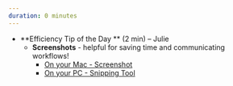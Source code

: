 ```yaml
---
duration: 0 minutes
---
```


- **Efficiency Tip of the Day ** (2 min) – Julie
  - **Screenshots** - helpful for saving time and communicating workflows! 
    - [On your Mac - Screenshot](https://support.apple.com/en-us/HT201361) 
    - [On your PC - Snipping Tool](https://support.microsoft.com/en-us/windows/use-snipping-tool-to-capture-screenshots-00246869-1843-655f-f220-97299b865f6b)